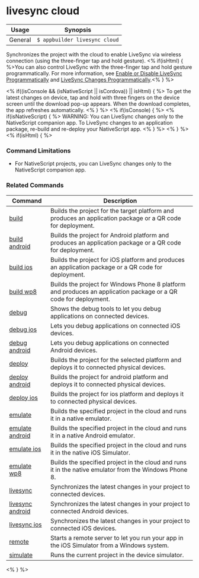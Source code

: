 livesync cloud
==========

Usage | Synopsis
------|-------
General | `$ appbuilder livesync cloud`

Synchronizes the project with the cloud to enable LiveSync via wireless connection (using the three-finger tap and hold gesture). <% if(isHtml) { %>You can also control LiveSync with the three-finger tap and hold gesture programmatically. For more information, see [Enable or Disable LiveSync Programmatically](http://docs.telerik.com/platform/appbuilder/testing-your-app/livesync/configuring-livesync/configure-livesync-programmatically) and [LiveSync Changes Programmatically](http://docs.telerik.com/platform/appbuilder/testing-your-app/livesync/livesync-programmatically).<% } %> 

<% if((isConsole && (isNativeScript || isCordova)) || isHtml) { %>
To get the latest changes on device, tap and hold with three fingers on the device screen until the download pop-up appears. When the download completes, the app refreshes automatically.
<% } %>
<% if(isConsole) { %>
<% if(isNativeScript) { %>
WARNING: You can LiveSync changes only to the NativeScript companion app. To LiveSync changes to an application package, re-build and re-deploy your NativeScript app.
<% } %>
<% } %>
<% if(isHtml) { %> 
### Command Limitations

* For NativeScript projects, you can LiveSync changes only to the NativeScript companion app.

### Related Commands

Command | Description
----------|----------
[build](build.html) | Builds the project for the target platform and produces an application package or a QR code for deployment.
[build android](build-android.html) | Builds the project for Android platform and produces an application package or a QR code for deployment.
[build ios](build-ios.html) | Builds the project for iOS platform and produces an application package or a QR code for deployment.
[build wp8](build-wp8.html) | Builds the project for Windows Phone 8 platform and produces an application package or a QR code for deployment.
[debug](debug.html) | Shows the debug tools to let you debug applications on connected devices.
[debug ios](debug-ios.html) | Lets you debug applications on connected iOS devices.
[debug android](debug-android.html) | Lets you debug applications on connected Android devices.
[deploy](deploy.html) | Builds the project for the selected platform and deploys it to connected physical devices.
[deploy android](deploy-android.html) | Builds the project for android platform and deploys it to connected physical devices.
[deploy ios](deploy-ios.html) | Builds the project for ios platform and deploys it to connected physical devices.
[emulate](emulate.html) | Builds the specified project in the cloud and runs it in a native emulator.
[emulate android](emulate-android.html) | Builds the specified project in the cloud and runs it in a native Android emulator.
[emulate ios](emulate-ios.html) | Builds the specified project in the cloud and runs it in the native iOS Simulator.
[emulate wp8](emulate-wp8.html) | Builds the specified project in the cloud and runs it in the native emulator from the Windows Phone 8.
[livesync](livesync.html) | Synchronizes the latest changes in your project to connected devices.
[livesync android](livesync-android.html) | Synchronizes the latest changes in your project to connected Android devices.
[livesync ios](livesync-ios.html) | Synchronizes the latest changes in your project to connected iOS devices.
[remote](remote.html) | Starts a remote server to let you run your app in the iOS Simulator from a Windows system.
[simulate](simulate.html) | Runs the current project in the device simulator.
<% } %>
